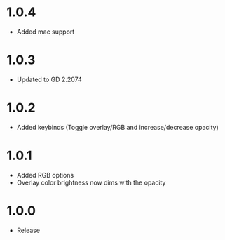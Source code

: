# 1.0.4
* Added mac support

# 1.0.3
* Updated to GD 2.2074

# 1.0.2
* Added keybinds (Toggle overlay/RGB and increase/decrease opacity)

# 1.0.1
* Added RGB options
* Overlay color brightness now dims with the opacity

# 1.0.0
* Release